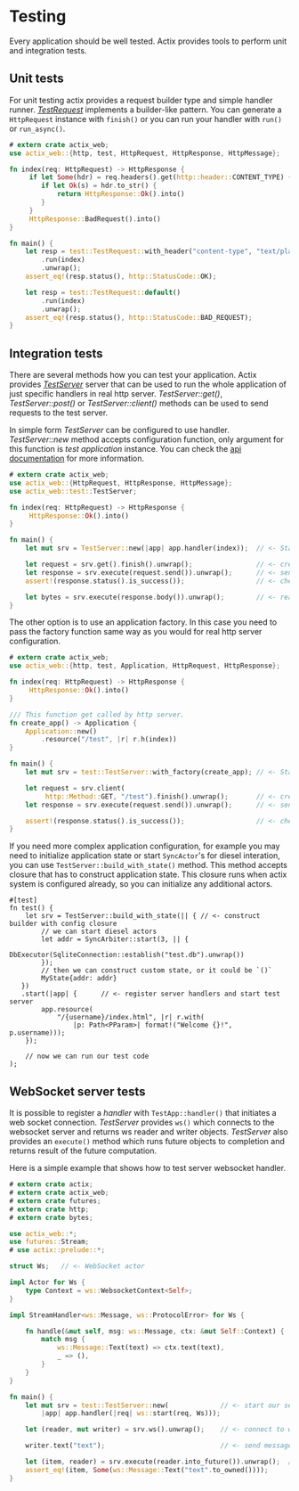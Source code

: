 # Testing

Every application should be well tested. Actix provides tools to perform unit and
integration tests.

## Unit tests

For unit testing actix provides a request builder type and simple handler runner.
[*TestRequest*](../actix_web/test/struct.TestRequest.html) implements a builder-like pattern.
You can generate a `HttpRequest` instance with `finish()` or you can
run your handler with `run()` or `run_async()`.

```rust
# extern crate actix_web;
use actix_web::{http, test, HttpRequest, HttpResponse, HttpMessage};

fn index(req: HttpRequest) -> HttpResponse {
     if let Some(hdr) = req.headers().get(http::header::CONTENT_TYPE) {
        if let Ok(s) = hdr.to_str() {
            return HttpResponse::Ok().into()
        }
     }
     HttpResponse::BadRequest().into()
}

fn main() {
    let resp = test::TestRequest::with_header("content-type", "text/plain")
        .run(index)
        .unwrap();
    assert_eq!(resp.status(), http::StatusCode::OK);

    let resp = test::TestRequest::default()
        .run(index)
        .unwrap();
    assert_eq!(resp.status(), http::StatusCode::BAD_REQUEST);
}
```


## Integration tests

There are several methods how you can test your application. Actix provides
[*TestServer*](../actix_web/test/struct.TestServer.html)
server that can be used to run the whole application of just specific handlers
in real http server. *TestServer::get()*, *TestServer::post()* or *TestServer::client()*
methods can be used to send requests to the test server.

In simple form *TestServer* can be configured to use handler. *TestServer::new* method
accepts configuration function, only argument for this function is *test application*
instance. You can check the [api documentation](../actix_web/test/struct.TestApp.html)
for more information.

```rust
# extern crate actix_web;
use actix_web::{HttpRequest, HttpResponse, HttpMessage};
use actix_web::test::TestServer;

fn index(req: HttpRequest) -> HttpResponse {
     HttpResponse::Ok().into()
}

fn main() {
    let mut srv = TestServer::new(|app| app.handler(index));  // <- Start new test server

    let request = srv.get().finish().unwrap();                // <- create client request
    let response = srv.execute(request.send()).unwrap();      // <- send request to the server
    assert!(response.status().is_success());                  // <- check response

    let bytes = srv.execute(response.body()).unwrap();        // <- read response body
}
```

The other option is to use an application factory. In this case you need to pass the factory
function same way as you would for real http server configuration.

```rust
# extern crate actix_web;
use actix_web::{http, test, Application, HttpRequest, HttpResponse};

fn index(req: HttpRequest) -> HttpResponse {
     HttpResponse::Ok().into()
}

/// This function get called by http server.
fn create_app() -> Application {
    Application::new()
        .resource("/test", |r| r.h(index))
}

fn main() {
    let mut srv = test::TestServer::with_factory(create_app); // <- Start new test server

    let request = srv.client(
         http::Method::GET, "/test").finish().unwrap();       // <- create client request
    let response = srv.execute(request.send()).unwrap();      // <- send request to the server

    assert!(response.status().is_success());                  // <- check response
}
```

If you need more complex application configuration, for example you may need to
initialize application state or start `SyncActor`'s for diesel interation, you
can use `TestServer::build_with_state()` method. This method accepts closure
that has to construct application state. This closure runs when actix system is
configured already, so you can initialize any additional actors.

```rust,ignore
#[test]
fn test() {
    let srv = TestServer::build_with_state(|| { // <- construct builder with config closure
        // we can start diesel actors
        let addr = SyncArbiter::start(3, || {
            DbExecutor(SqliteConnection::establish("test.db").unwrap())
        });
        // then we can construct custom state, or it could be `()`
        MyState{addr: addr}
   })
   .start(|app| {      // <- register server handlers and start test server
        app.resource(
            "/{username}/index.html", |r| r.with(
                |p: Path<PParam>| format!("Welcome {}!", p.username)));
    });
    
    // now we can run our test code
);
```

## WebSocket server tests

It is possible to register a *handler* with `TestApp::handler()` that
initiates a web socket connection. *TestServer* provides `ws()` which connects to
the websocket server and returns ws reader and writer objects. *TestServer* also
provides an `execute()` method which runs future objects to completion and returns
result of the future computation.

Here is a simple example that shows how to test server websocket handler.

```rust
# extern crate actix;
# extern crate actix_web;
# extern crate futures;
# extern crate http;
# extern crate bytes;

use actix_web::*;
use futures::Stream;
# use actix::prelude::*;

struct Ws;   // <- WebSocket actor

impl Actor for Ws {
    type Context = ws::WebsocketContext<Self>;
}

impl StreamHandler<ws::Message, ws::ProtocolError> for Ws {

    fn handle(&mut self, msg: ws::Message, ctx: &mut Self::Context) {
        match msg {
            ws::Message::Text(text) => ctx.text(text),
            _ => (),
        }
    }
}

fn main() {
    let mut srv = test::TestServer::new(             // <- start our server with ws handler
        |app| app.handler(|req| ws::start(req, Ws)));

    let (reader, mut writer) = srv.ws().unwrap();    // <- connect to ws server

    writer.text("text");                             // <- send message to server

    let (item, reader) = srv.execute(reader.into_future()).unwrap();  // <- wait for one message
    assert_eq!(item, Some(ws::Message::Text("text".to_owned())));
}
```

